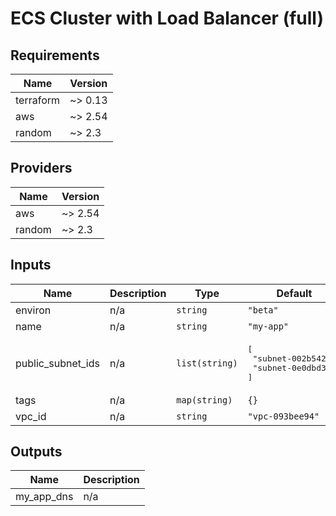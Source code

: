# ECS Cluster with Load Balancer (full)

## Requirements

| Name | Version |
|------|---------|
| terraform | ~> 0.13 |
| aws | ~> 2.54 |
| random | ~> 2.3 |

## Providers

| Name | Version |
|------|---------|
| aws | ~> 2.54 |
| random | ~> 2.3 |

## Inputs

| Name | Description | Type | Default | Required |
|------|-------------|------|---------|:--------:|
| environ | n/a | `string` | `"beta"` | no |
| name | n/a | `string` | `"my-app"` | no |
| public\_subnet\_ids | n/a | `list(string)` | <pre>[<br>  "subnet-002b5423",<br>  "subnet-0e0dbd33"<br>]</pre> | no |
| tags | n/a | `map(string)` | `{}` | no |
| vpc\_id | n/a | `string` | `"vpc-093bee94"` | no |

## Outputs

| Name | Description |
|------|-------------|
| my\_app\_dns | n/a |

